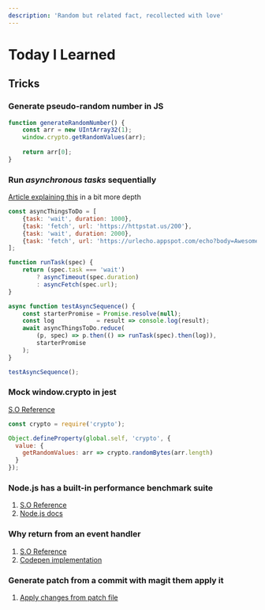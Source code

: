 ```yaml
---
description: 'Random but related fact, recollected with love'
---
```


# Today I Learned

## Tricks

### Generate pseudo-random number in JS

```javascript
function generateRandomNumber() {
    const arr = new UIntArray32(1);
    window.crypto.getRandomValues(arr);
    
    return arr[0];
}
```

### Run _asynchronous tasks_ sequentially

[Article explaining this](https://jrsinclair.com/articles/2019/how-to-run-async-js-in-parallel-or-sequential/) in a bit more depth

```javascript
const asyncThingsToDo = [
    {task: 'wait', duration: 1000},
    {task: 'fetch', url: 'https://httpstat.us/200'},
    {task: 'wait', duration: 2000},
    {task: 'fetch', url: 'https://urlecho.appspot.com/echo?body=Awesome!'},
];

function runTask(spec) {
    return (spec.task === 'wait')
        ? asyncTimeout(spec.duration)
        : asyncFetch(spec.url);
}

async function testAsyncSequence() {
    const starterPromise = Promise.resolve(null);
    const log            = result => console.log(result);
    await asyncThingsToDo.reduce(
        (p, spec) => p.then(() => runTask(spec).then(log)),
        starterPromise
    );
}

testAsyncSequence();
```

### Mock window.crypto in jest

[S.O Reference](https://stackoverflow.com/questions/52612122/how-to-use-jest-to-test-functions-using-crypto-or-window-mscrypto)

```javascript
const crypto = require('crypto');

Object.defineProperty(global.self, 'crypto', {
  value: {
    getRandomValues: arr => crypto.randomBytes(arr.length)
  }
});
```

### Node.js has a built-in performance benchmark suite

1. [S.O Reference](https://stackoverflow.com/questions/10617070/how-do-i-measure-the-execution-time-of-javascript-code-with-callbacks)
2.  [Node.js docs](https://nodejs.org/api/perf_hooks.html)

### Why return from an event handler

1. [S.O Reference](https://stackoverflow.com/questions/7814949/javascript-onclick-event-return-keyword-functionality)
2. [Codepen implementation](https://codepen.io/sigfriedCub/pen/YzqEpep)

### Generate patch from a commit with magit them apply it

1. [Apply changes from patch file](https://stackoverflow.com/questions/2249852/how-to-apply-a-patch-generated-with-git-format-patch)

